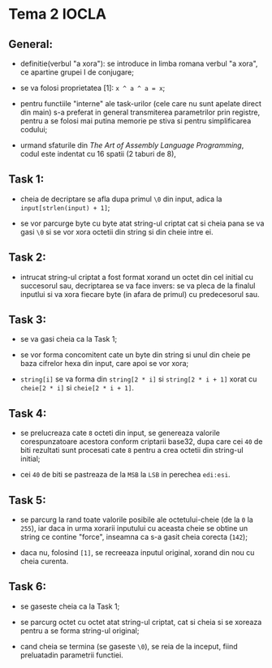 # Tema 2 IOCLA

## General:

- definitie(verbul "a xora"): se introduce in limba romana verbul "a xora", ce apartine grupei I de conjugare;

- se va folosi proprietatea [1]: `x ^ a ^ a = x`;

- pentru functiile "interne" ale task-urilor (cele care nu sunt apelate direct din main) s-a preferat in general transmiterea parametrilor prin registre, pentru a se folosi mai putina memorie pe stiva si pentru simplificarea codului;

- urmand sfaturile din *The Art of Assembly Language Programming*, codul este indentat cu 16 spatii (2 taburi de 8),

## Task 1:

- cheia de decriptare se afla dupa primul `\0` din input, adica la `input[strlen(input) + 1]`;

- se vor parcurge byte cu byte atat string-ul criptat cat si cheia pana se va gasi `\0` si se vor xora octetii din string si din cheie intre ei.

## Task 2:

- intrucat string-ul criptat a fost format xorand un octet din cel initial cu succesorul sau, decriptarea se va face invers: se va pleca de la finalul inputlui si va xora fiecare byte (in afara de primul) cu predecesorul sau.

## Task 3:

- se va gasi cheia ca la Task 1;

- se vor forma concomitent cate un byte din string si unul din cheie pe baza cifrelor hexa din input, care apoi se vor xora;

- `string[i]` se va forma din `string[2 * i]` si `string[2 * i + 1]` xorat cu `cheie[2 * i]` si `cheie[2 * i + 1]`.

## Task 4:

- se prelucreaza cate `8` octeti din input, se genereaza valorile corespunzatoare acestora conform criptarii base32, dupa care cei `40` de biti rezultati sunt procesati cate `8` pentru a crea octetii din string-ul initial;

- cei `40` de biti se pastreaza de la `MSB` la `LSB` in perechea `edi:esi`.

## Task 5:

- se parcurg la rand toate valorile posibile ale octetului-cheie (de la `0` la `255`), iar daca in urma xorarii inputului cu aceasta cheie se obtine un string ce contine "force", inseamna ca s-a gasit cheia corecta (`142`);

- daca nu, folosind `[1]`, se recreeaza inputul original, xorand din nou cu cheia curenta.

## Task 6:

- se gaseste cheia ca la Task 1;

- se parcurg octet cu octet atat string-ul criptat, cat si cheia si se xoreaza pentru a se forma string-ul original;

- cand cheia se termina (se gaseste `\0`), se reia de la inceput, fiind preluatadin parametrii functiei.
